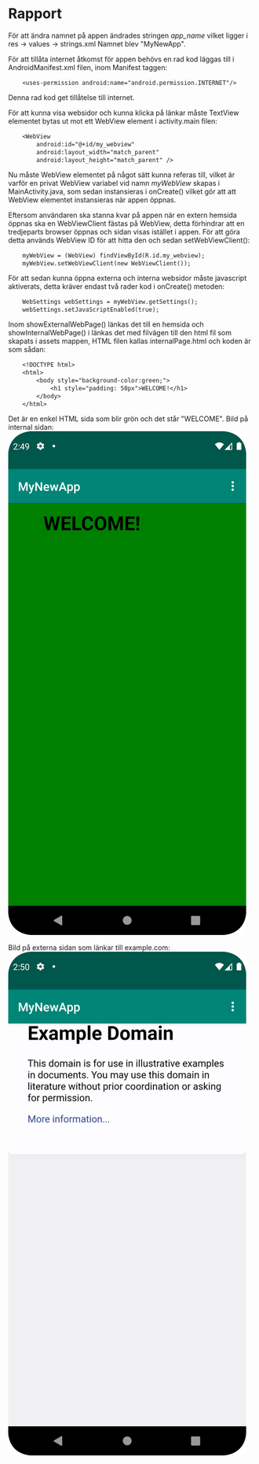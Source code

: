
# Rapport

För att ändra namnet på appen ändrades stringen *app_name* vilket ligger i res -> values -> strings.xml
Namnet blev "MyNewApp".

För att tillåta internet åtkomst för appen behövs en rad kod läggas till i AndroidManifest.xml filen,
inom Manifest taggen:
```
    <uses-permission android:name="android.permission.INTERNET"/>
```
Denna rad kod get tillåtelse till internet.

För att kunna visa websidor och kunna klicka på länkar måste TextView elementet bytas ut mot ett
WebView element i activity.main filen:
```
    <WebView
        android:id="@+id/my_webview"
        android:layout_width="match_parent"
        android:layout_height="match_parent" />
```

Nu måste WebView elementet på något sätt kunna referas till, vilket är varför en privat WebView variabel
vid namn _myWebView_ skapas i MainActivity.java, som sedan instansieras i onCreate() vilket gör att att WebView
elementet instansieras när appen öppnas.

Eftersom användaren ska stanna kvar på appen när en extern hemsida öppnas ska en WebViewClient fästas
på WebView, detta förhindrar att en tredjeparts browser öppnas och sidan visas istället i appen. För att 
göra detta används WebView ID för att hitta den och sedan setWebViewClient():
```
    myWebView = (WebView) findViewById(R.id.my_webview);
    myWebView.setWebViewClient(new WebViewClient());
```

För att sedan kunna öppna externa och interna websidor måste javascript aktiverats, detta kräver
endast två rader kod i onCreate() metoden:
```
    WebSettings webSettings = myWebView.getSettings();
    webSettings.setJavaScriptEnabled(true);
```

Inom showExternalWebPage() länkas det till en hemsida och showInternalWebPage() i länkas det med
filvägen till den html fil som skapats i assets mappen, HTML filen kallas internalPage.html och koden
är som sådan:
```
    <!DOCTYPE html>
    <html>
        <body style="background-color:green;">
            <h1 style="padding: 50px">WELCOME!</h1>
        </body>
    </html>
```
Det är en enkel HTML sida som blir grön och det står "WELCOME". Bild på internal sidan:
![](InternalPage.png)

Bild på externa sidan som länkar till example.com:
![](ExternalPage.png)